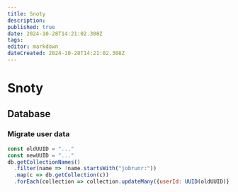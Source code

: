 ```yaml
---
title: Snoty
description: 
published: true
date: 2024-10-28T14:21:02.308Z
tags: 
editor: markdown
dateCreated: 2024-10-28T14:21:02.308Z
---
```


# Snoty
## Database
### Migrate user data
```js
const oldUUID = "..."
const newUUID = "..."
db.getCollectionNames()
  .filter(name => !name.startsWith("jobrunr:"))
  .map(c => db.getCollection(c))
  .forEach(collection => collection.updateMany({userId: UUID(oldUUID)}, {userId: {$set: UUID(newUUID)}}))
```